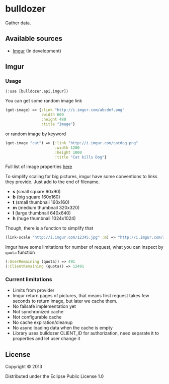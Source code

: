 # bulldozer

Gather data.

## Available sources

- [Imgur](http://imgur.com/) (In development)

## Imgur

### Usage

`(:use [bulldozer.api.imgur])`

You can get some random image link 

``` clojure
(get-image) => {:link "http://i.imgur.com/abcdef.png"
	            :width 600
				:height 480
				:title "Image"}
```

or random image by keyword

``` clojure
(get-image "cat") => {:link "http://i.imgur.com/catdog.png"
	                  :width 1200
					  :height 1000
					  :title "Cat kills Dog"}
```

Full list of image properties [here](http://api.imgur.com/models/image#model)

To simplify scaling for big pictures, imgur have some conventions to links they provide. Just add <suffix> to the end of filename.

- **s** (small square 90x90)
- **b** (big square 160x160)
- **t** (small thumbnail 160x160)
- **m** (medium thumbnail 320x320)
- **l** (large thumbnail 640x640)
- **h** (huge thumbnail 1024x1024)

Though, there is a function to simplify that

``` clojure
(link-scale "http://i.imgur.com/12345.jpg" :m) => "http://i.imgur.com/12345m.jpg"
```

Imgur have some limitations for number of request, what you can inspect by `quota` function

``` clojure
(:UserRemaining (quota)) => 491
(:ClientRemaining (quota)) => 12491
```

### Current limitations

- Limits from provider
- Imgur return pages of pictures, that means first request takes few
seconds to return image, but later we cache them.
- No failsafe implementation yet
- Not synchronized cache
- Not configurable cache
- No cache expiration/cleanup
- No async loading data when the cache is empty
- Library uses bulldozer CLIENT_ID for authorization, need separate it to properties and let user change it 

## License

Copyright © 2013

Distributed under the Eclipse Public License 1.0
